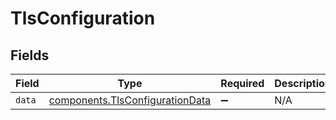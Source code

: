 # TlsConfiguration


## Fields

| Field                                                                                     | Type                                                                                      | Required                                                                                  | Description                                                                               |
| ----------------------------------------------------------------------------------------- | ----------------------------------------------------------------------------------------- | ----------------------------------------------------------------------------------------- | ----------------------------------------------------------------------------------------- |
| `data`                                                                                    | [components.TlsConfigurationData](../../../sdk/models/components/tlsconfigurationdata.md) | :heavy_minus_sign:                                                                        | N/A                                                                                       |